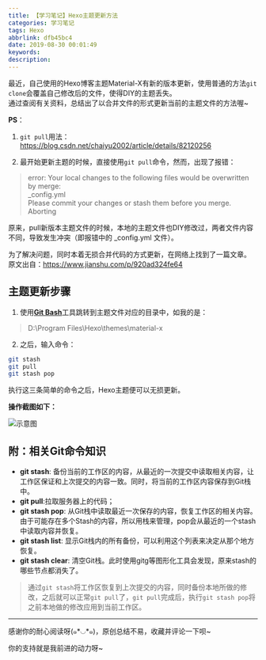 ```yaml
---
title: 【学习笔记】Hexo主题更新方法
categories: 学习笔记
tags: Hexo
abbrlink: dfb45bc4
date: 2019-08-30 00:01:49
keywords:
description:
---
```


最近，自己使用的Hexo博客主题Material-X有新的版本更新，使用普通的方法`git clone`会覆盖自己修改后的文件，使得DIY的主题丢失。  
通过查阅有关资料，总结出了以合并文件的形式更新当前的主题文件的方法喔~  

<!-- more -->

**PS**：

1. `git pull`用法：<https://blog.csdn.net/chaiyu2002/article/details/82120256>  

2. 最开始更新主题的时候，直接使用`git pull`命令，然而，出现了报错：  

>error: Your local changes to the following files would be overwritten by merge:  
_config.yml  
Please commit your changes or stash them before you merge.
Aborting

原来，pull新版本主题文件的时候，本地的主题文件也DIY修改过，两者文件内容不同，导致发生冲突（即报错中的 _config.yml 文件）。  

为了解决问题，同时本着无损合并代码的方式更新，在网络上找到了一篇文章。  
原文出自：<https://www.jianshu.com/p/920ad324fe64>

## 主题更新步骤

1. 使用[**Git Bash**](https://git-scm.com/)工具跳转到主题文件对应的目录中，如我的是：

>D:\Program Files\Hexo\themes\material-x  

2. 之后，输入命令：  

```bash
git stash
git pull
git stash pop
```

执行这三条简单的命令之后，Hexo主题便可以无损更新。  

**操作截图如下：**  

![示意图](https://i.loli.net/2019/08/30/qviIATxeE8OFMPd.png)

## 附：相关Git命令知识

+ **git stash**: 备份当前的工作区的内容，从最近的一次提交中读取相关内容，让工作区保证和上次提交的内容一致。同时，将当前的工作区内容保存到Git栈中。  
+ **git pull**:拉取服务器上的代码；  
+ **git stash pop**: 从Git栈中读取最近一次保存的内容，恢复工作区的相关内容。由于可能存在多个Stash的内容，所以用栈来管理，pop会从最近的一个stash中读取内容并恢复。  
+ **git stash list**: 显示Git栈内的所有备份，可以利用这个列表来决定从那个地方恢复。  
+ **git stash clear**: 清空Git栈。此时使用gitg等图形化工具会发现，原来stash的哪些节点都消失了。  

>通过`git stash`将工作区恢复到上次提交的内容，同时备份本地所做的修改，之后就可以正常`git pull`了，`git pull`完成后，执行`git stash pop`将之前本地做的修改应用到当前工作区。

-----

感谢你的耐心阅读呀(๑*◡*๑)，原创总结不易，收藏并评论一下呗~

你的支持就是我前进的动力呀~
